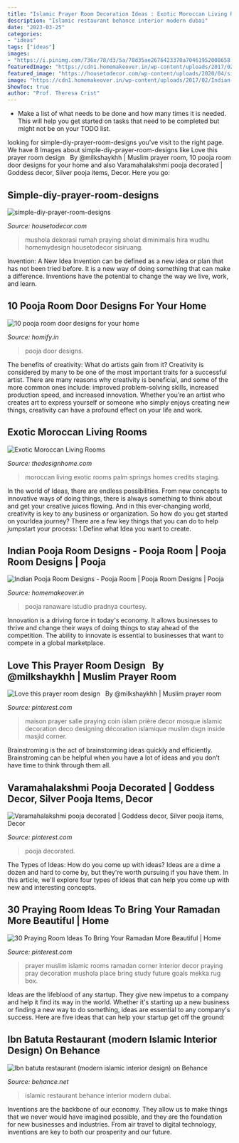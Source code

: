 ```yaml
---
title: "Islamic Prayer Room Decoration Ideas : Exotic Moroccan Living Rooms"
description: "Islamic restaurant behance interior modern dubai"
date: "2023-03-25"
categories:
- "ideas"
tags: ["ideas"]
images:
- "https://i.pinimg.com/736x/78/d3/5a/78d35ae2676423370a70461952008658.jpg"
featuredImage: "https://cdn1.homemakeover.in/wp-content/uploads/2017/02/Indian-Pooja-Room-Designs-6.jpg"
featured_image: "https://housetodecor.com/wp-content/uploads/2020/04/simple-diy-prayer-room-designs.jpg"
image: "https://cdn1.homemakeover.in/wp-content/uploads/2017/02/Indian-Pooja-Room-Designs-6.jpg"
ShowToc: true
author: "Prof. Theresa Crist"
---
```



- Make a list of what needs to be done and how many times it is needed. This will help you get started on tasks that need to be completed but might not be on your TODO list.

	

		
looking for simple-diy-prayer-room-designs you've visit to the right page. We have 8 Images about simple-diy-prayer-room-designs like Love this prayer room design ️ ️ By @milkshaykhh | Muslim prayer room, 10 pooja room door designs for your home and also Varamahalakshmi pooja decorated | Goddess decor, Silver pooja items, Decor. Here you go:
		
    
## Simple-diy-prayer-room-designs

<img loading=lazy src="https://housetodecor.com/wp-content/uploads/2020/04/simple-diy-prayer-room-designs.jpg" onerror="this.onerror=null;this.src='https://tse2.mm.bing.net/th?id=OIP.S7r1rSy2Fk5YiRB3386hCAHaJm&amp;pid=15.1';" alt="simple-diy-prayer-room-designs">

_Source: housetodecor.com_

>mushola dekorasi rumah praying sholat diminimalis hira wudhu homemydesign housetodecor sisiruang. 

	

Invention: A New Idea
Invention can be defined as a new idea or plan that has not been tried before. It is a new way of doing something that can make a difference. Inventions have the potential to change the way we live, work, and learn.

    
## 10 Pooja Room Door Designs For Your Home

<img loading=lazy src="https://images.homify.com/images/a_0,c_fit,f_auto,q_auto,w_1108/v1438284610/p/photo/image/191017/IMG_2583/photos-by.jpg" onerror="this.onerror=null;this.src='https://tse4.mm.bing.net/th?id=OIP.A5LuiKHFNjEHNfpKfSN0nAHaLJ&amp;pid=15.1';" alt="10 pooja room door designs for your home">

_Source: homify.in_

>pooja door designs. 

	

The benefits of creativity: What do artists gain from it?
Creativity is considered by many to be one of the most important traits for a successful artist. There are many reasons why creativity is beneficial, and some of the more common ones include: improved problem-solving skills, increased production speed, and increased innovation. Whether you’re an artist who creates art to express yourself or someone who simply enjoys creating new things, creativity can have a profound effect on your life and work.

    
## Exotic Moroccan Living Rooms

<img loading=lazy src="http://thedesignhome.com/wp-content/uploads/2015/03/Exotic-Moroccan-Living-Rooms9.jpg" onerror="this.onerror=null;this.src='https://tse4.mm.bing.net/th?id=OIP.yDnB06Qrwwy2YZukmItcPgHaE5&amp;pid=15.1';" alt="Exotic Moroccan Living Rooms">

_Source: thedesignhome.com_

>moroccan living exotic rooms palm springs homes credits staging. 

	

In the world of Ideas, there are endless possibilities. From new concepts to innovative ways of doing things, there is always something to think about and get your creative juices flowing. And in this ever-changing world, creativity is key to any business or organization. So how do you get started on yourIdea journey? There are a few key things that you can do to help jumpstart your process: 1.Define what Idea you want to create.

    
## Indian Pooja Room Designs - Pooja Room | Pooja Room Designs | Pooja

<img loading=lazy src="https://cdn1.homemakeover.in/wp-content/uploads/2017/02/Indian-Pooja-Room-Designs-6.jpg" onerror="this.onerror=null;this.src='https://tse2.mm.bing.net/th?id=OIP.u9CJjvKaQjzxy0DPYuIifQHaLJ&amp;pid=15.1';" alt="Indian Pooja Room Designs - Pooja Room | Pooja Room Designs | Pooja">

_Source: homemakeover.in_

>pooja ranaware istudio pradnya courtesy. 

	

Innovation is a driving force in today's economy. It allows businesses to thrive and change their ways of doing things to stay ahead of the competition. The ability to innovate is essential to businesses that want to compete in a global marketplace.

    
## Love This Prayer Room Design ️ ️ By @milkshaykhh | Muslim Prayer Room

<img loading=lazy src="https://i.pinimg.com/originals/c6/01/b0/c601b039f47fb926e1efe9c986b846d6.jpg" onerror="this.onerror=null;this.src='https://tse4.mm.bing.net/th?id=OIP.5xlJDOBq64N0meVlUC01fAHaHa&amp;pid=15.1';" alt="Love this prayer room design ️ ️ By @milkshaykhh | Muslim prayer room">

_Source: pinterest.com_

>maison prayer salle praying coin islam prière decor mosque islamic decoration deco designing décoration islamique muslim dsgn inside masjid corner. 

	

Brainstroming is the act of brainstorming ideas quickly and efficiently. Brainstroming can be helpful when you have a lot of ideas and you don’t have time to think through them all.

    
## Varamahalakshmi Pooja Decorated | Goddess Decor, Silver Pooja Items, Decor

<img loading=lazy src="https://i.pinimg.com/736x/78/d3/5a/78d35ae2676423370a70461952008658.jpg" onerror="this.onerror=null;this.src='https://tse2.mm.bing.net/th?id=OIP.nWxco-kbSTyYgGC61RMctAHaNM&amp;pid=15.1';" alt="Varamahalakshmi pooja decorated | Goddess decor, Silver pooja items, Decor">

_Source: pinterest.com_

>pooja decorated. 

	

The Types of Ideas: How do you come up with ideas?
Ideas are a dime a dozen and hard to come by, but they're worth pursuing if you have them. In this article, we'll explore four types of ideas that can help you come up with new and interesting concepts.

    
## 30 Praying Room Ideas To Bring Your Ramadan More Beautiful | Home

<img loading=lazy src="https://i.pinimg.com/originals/04/6b/91/046b916f0224d7506788f34ca9d0f2e1.jpg" onerror="this.onerror=null;this.src='https://tse2.mm.bing.net/th?id=OIP.Seq7vbVsCO2LZCWcy6exjgHaKw&amp;pid=15.1';" alt="30 Praying Room Ideas To Bring Your Ramadan More Beautiful | Home">

_Source: pinterest.com_

>prayer muslim islamic rooms ramadan corner interior decor praying pray decoration mushola place bring study future goals mekka rug box. 

	

Ideas are the lifeblood of any startup. They give new impetus to a company and help it find its way in the world. Whether it's starting up a new business or finding a new way to do something, ideas are essential to any company's success. Here are five ideas that can help your startup get off the ground: 

    
## Ibn Batuta Restaurant (modern Islamic Interior Design) On Behance

<img loading=lazy src="https://mir-s3-cdn-cf.behance.net/project_modules/1400/1e877c63782545.5abcdcfb60060.jpg" onerror="this.onerror=null;this.src='https://tse4.mm.bing.net/th?id=OIP.0wdEgS4DH8J0aLDCJ8D1dgHaEK&amp;pid=15.1';" alt="Ibn batuta restaurant (modern islamic interior design) on Behance">

_Source: behance.net_

>islamic restaurant behance interior modern dubai. 

	

Inventions are the backbone of our economy. They allow us to make things that we never would have imagined possible, and they are the foundation for new businesses and industries. From air travel to digital technology, inventions are key to both our prosperity and our future.

